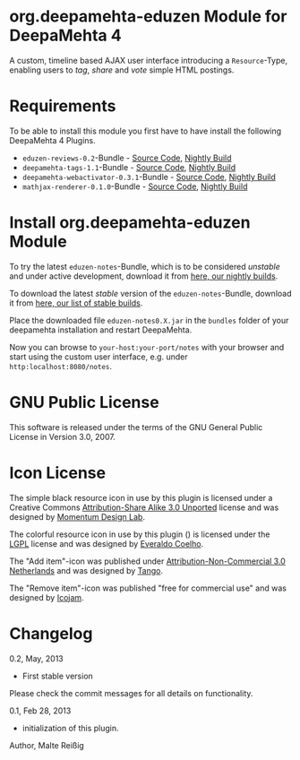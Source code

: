 # org.deepamehta-eduzen Module for DeepaMehta 4

A custom, timeline based AJAX user interface introducing a `Resource`-Type, enabling users to _tag_, _share_ and _vote_ simple HTML postings.

# Requirements

To be able to install this module you first have to have install the following DeepaMehta 4 Plugins.

* `eduzen-reviews-0.2`-Bundle - [Source Code](https://github.com/mukil/org.deepamehta-reviews), [Nightly Build](http://download.deepamehta.de/nightly/)
* `deepamehta-tags-1.1`-Bundle - [Source Code](https://github.com/mukil/dm4.tags), [Nightly Build](http://download.deepamehta.de/nightly/)
* `deepamehta-webactivator-0.3.1`-Bundle - [Source Code](https://github.com/jri/dm4-webactivator), [Nightly Build](http://download.deepamehta.de/nightly/)
* `mathjax-renderer-0.1.0`-Bundle - [Source Code](https://github.com/mukil/dm4-mathjax-renderer), [Nightly Build](http://download.deepamehta.de/nightly/)

# Install org.deepamehta-eduzen Module

To try the latest `eduzen-notes`-Bundle, which is to be considered _unstable_ and under active development, download it from [here, our nightly builds](http://download.deepamehta.de/nightly/).

To download the latest _stable_ version of the `eduzen-notes`-Bundle, download it from [here, our list of stable builds](http://download.deepamehta.de/).

Place the downloaded file `eduzen-notes0.X.jar` in the `bundles` folder of your deepamehta installation and restart DeepaMehta.

Now you can browse to `your-host:your-port/notes` with your browser and start using the custom user interface, e.g. under `http:localhost:8080/notes`.


# GNU Public License

This software is released under the terms of the GNU General Public License in Version 3.0, 2007.

# Icon License

The simple black resource icon in use by this plugin is licensed under a Creative Commons [Attribution-Share Alike 3.0 Unported](http://creativecommons.org/licenses/by-sa/3.0/) license and was designed by [Momentum Design Lab](http://momentumdesignlab.com/resources/downloads/).

The colorful resource icon in use by this plugin () is licensed under the [LGPL](http://www.gnu.org/licenses/lgpl.html) license and was designed by [Everaldo Coelho](http://www.everaldo.com/).

The "Add item"-icon was published under [Attribution-Non-Commercial 3.0 Netherlands](http://creativecommons.org/licenses/by-nc/3.0/nl/deed.en_GB) and was designed by [Tango](http://tango.freedesktop.org/).

The "Remove item"-icon was published "free for commercial use" and was designed by [Icojam](http://www.icojam.com).

# Changelog

0.2, May, 2013

- First stable version

Please check the commit messages for all details on functionality.

0.1, Feb 28, 2013

- initialization of this plugin.

Author, Malte Reißig
